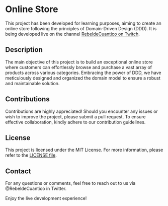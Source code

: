 # Online Store

This project has been developed for learning purposes, aiming to create an online store following the principles of Domain-Driven Design (DDD). It is being developed live on the channel [RebeldeCuantico on Twitch](https://www.twitch.tv/rebeldecuantico).

## Description

The main objective of this project is to build an exceptional online store where customers can effortlessly browse and purchase a vast array of products across various categories. Embracing the power of DDD, we have meticulously designed and organized the domain model to ensure a robust and maintainable solution.

## Contributions

Contributions are highly appreciated! Should you encounter any issues or wish to improve the project, please submit a pull request. To ensure effective collaboration, kindly adhere to our contribution guidelines.

## License

This project is licensed under the MIT License. For more information, please refer to the [LICENSE file](LICENSE).

## Contact

For any questions or comments, feel free to reach out to us via @RebeldeCuantico in Twitter.

Enjoy the live development experience!

